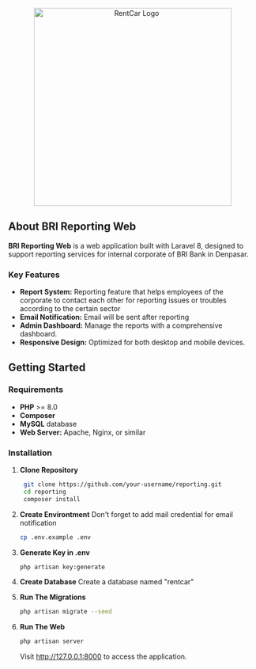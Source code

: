 <p align="center"><a href="https://github.com/antaridj1/reporting-web" target="_blank"><img src="https://github.com/antaridj1/reporting-web/blob/c7540d6749cf04a3311305d9e387e674cfd3ae6f/public/assets/img/logo_bri.png" width="400" alt="RentCar Logo"></a></p>


## About BRI Reporting Web

**BRI Reporting Web** is a web application built with Laravel 8, designed to support reporting services for internal corporate of BRI Bank in Denpasar. 

### Key Features

- **Report System:** Reporting feature that helps employees of the corporate to contact each other for reporting issues or troubles according to the certain sector
- **Email Notification:** Email will be sent after reporting
- **Admin Dashboard:** Manage the reports with a comprehensive dashboard.
- **Responsive Design:** Optimized for both desktop and mobile devices.

## Getting Started

### Requirements

- **PHP** >= 8.0
- **Composer**
- **MySQL** database
- **Web Server:** Apache, Nginx, or similar

### Installation

1. **Clone Repository**

   ```bash
    git clone https://github.com/your-username/reporting.git
    cd reporting
    composer install
    ```
2. **Create Environtment** Don't forget to add mail credential for email notification
    ```bash
    cp .env.example .env
    ```
3. **Generate Key in .env**
    ```bash
    php artisan key:generate
    ```
4. **Create Database**
    Create a database named "rentcar"

5. **Run The Migrations**
    ```bash
    php artisan migrate --seed
    ```
6. **Run The Web**
    ```bash
    php artisan server
    ```
    Visit http://127.0.0.1:8000 to access the application.